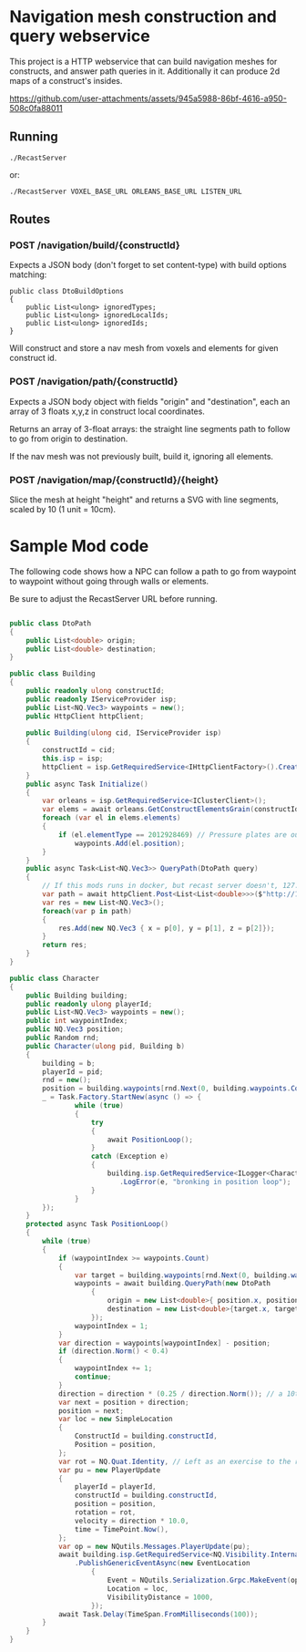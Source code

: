 # Navigation mesh construction and query webservice

This project is a HTTP webservice that can build navigation meshes for constructs, and answer path queries in it. Additionally it can produce 2d maps of a construct's insides.



https://github.com/user-attachments/assets/945a5988-86bf-4616-a950-508c0fa88011


## Running

    ./RecastServer

or:

    ./RecastServer VOXEL_BASE_URL ORLEANS_BASE_URL LISTEN_URL

## Routes

### POST /navigation/build/{constructId}

Expects a JSON body (don't forget to set content-type) with build options matching:

    public class DtoBuildOptions
    {
        public List<ulong> ignoredTypes;
        public List<ulong> ignoredLocalIds;
        public List<ulong> ignoredIds;
    }

Will construct and store a nav mesh from voxels and elements for given construct id.


### POST /navigation/path/{constructId}

Expects a JSON body object with fields "origin" and "destination", each an array of 3 floats x,y,z in construct local coordinates.

Returns an array of 3-float arrays: the straight line segments path to follow to go from origin to destination.

If the nav mesh was not previously built, build it, ignoring all elements.

### POST /navigation/map/{constructId}/{height}

Slice the mesh at height "height" and returns a SVG with line segments, scaled by 10 (1 unit = 10cm).

# Sample Mod code

The following code shows how a NPC can follow a path to go from waypoint to waypoint without going through walls or elements.

Be sure to adjust the RecastServer URL before running.

```csharp

public class DtoPath
{
    public List<double> origin;
    public List<double> destination;
}

public class Building
{
    public readonly ulong constructId;
    public readonly IServiceProvider isp;
    public List<NQ.Vec3> waypoints = new();
    public HttpClient httpClient;
    
    public Building(ulong cid, IServiceProvider isp)
    {
        constructId = cid;
        this.isp = isp;
        httpClient = isp.GetRequiredService<IHttpClientFactory>().CreateClient();
    }
    public async Task Initialize()
    {
        var orleans = isp.GetRequiredService<IClusterClient>();
        var elems = await orleans.GetConstructElementsGrain(constructId).GetVisibleAt(0);
        foreach (var el in elems.elements)
        {
            if (el.elementType == 2012928469) // Pressure plates are our waypoints
                waypoints.Add(el.position);
        }
    }
    public async Task<List<NQ.Vec3>> QueryPath(DtoPath query)
    {
        // If this mods runs in docker, but recast server doesn't, 127.0.0.1 will not work, use your host's LAN IP instead.
        var path = await httpClient.Post<List<List<double>>>($"http://192.168.1.42:8879/navigation/path/{constructId}", query, binary: false);
        var res = new List<NQ.Vec3>();
        foreach(var p in path)
        {
            res.Add(new NQ.Vec3 { x = p[0], y = p[1], z = p[2]});
        }
        return res;
    }
}

public class Character
{
    public Building building;
    public readonly ulong playerId;
    public List<NQ.Vec3> waypoints = new();
    public int waypointIndex;
    public NQ.Vec3 position;
    public Random rnd;
    public Character(ulong pid, Building b)
    {
        building = b;
        playerId = pid;
        rnd = new();
        position = building.waypoints[rnd.Next(0, building.waypoints.Count)];
        _ = Task.Factory.StartNew(async () => {
                while (true)
                {
                    try
                    {
                        await PositionLoop();
                    }
                    catch (Exception e)
                    {
                        building.isp.GetRequiredService<ILogger<Character>>()
                           .LogError(e, "bronking in position loop");
                    }
                }
        });
    }
    protected async Task PositionLoop()
    {
        while (true)
        {
            if (waypointIndex >= waypoints.Count)
            {
                var target = building.waypoints[rnd.Next(0, building.waypoints.Count)];
                waypoints = await building.QueryPath(new DtoPath
                    {
                        origin = new List<double>{ position.x, position.y, position.z},
                        destination = new List<double>{target.x, target.y, target.z},
                    });
                waypointIndex = 1;
            }
            var direction = waypoints[waypointIndex] - position;
            if (direction.Norm() < 0.4)
            {
                waypointIndex += 1;
                continue;
            }
            direction = direction * (0.25 / direction.Norm()); // a 10th of 2.5m/s
            var next = position + direction;
            position = next;
            var loc = new SimpleLocation
            {
                ConstructId = building.constructId,
                Position = position,
            };
            var rot = NQ.Quat.Identity, // Left as an exercise to the reader.
            var pu = new PlayerUpdate
            {
                playerId = playerId,
                constructId = building.constructId,
                position = position,
                rotation = rot,
                velocity = direction * 10.0,
                time = TimePoint.Now(),
            };
            var op = new NQutils.Messages.PlayerUpdate(pu);
            await building.isp.GetRequiredService<NQ.Visibility.Internal.InternalClient>()
                .PublishGenericEventAsync(new EventLocation
                    {
                        Event = NQutils.Serialization.Grpc.MakeEvent(op),
                        Location = loc,
                        VisibilityDistance = 1000,
                    });
            await Task.Delay(TimeSpan.FromMilliseconds(100));
        }
    }
}

```
